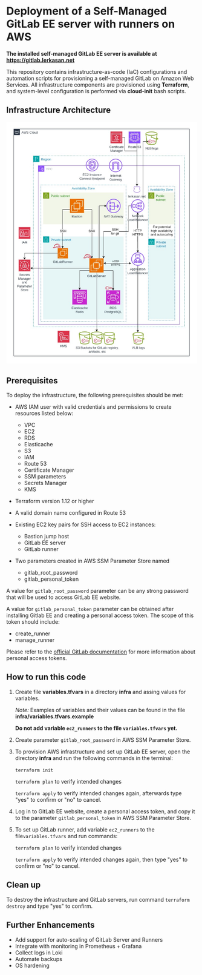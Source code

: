 # Deployment of a Self-Managed GitLab EE server with runners on AWS

**The installed self-managed GitLab EE server is available at https://gitlab.lerkasan.net**

This repository contains infrastructure-as-code (IaC) configurations and automation scripts for provisioning a self-managed GitLab on Amazon Web Services. All infrastructure components are provisioned using **Terraform**, and system-level configuration is performed via **cloud-init** bash scripts.

## Infrastructure Architecture

<picture>
  <source media="(prefers-color-scheme: dark)" srcset="img/infra_dark.jpg">
  <source media="(prefers-color-scheme: light)" srcset="img/infra_light.jpg">
  <img alt="Fallback image description" src="img/infra_light.jpg">
</picture>

## Prerequisites

To deploy the infrastructure, the following prerequisites should be met:

- AWS IAM user with valid credentials and permissions to create resources listed below:
    - VPC
    - EC2
    - RDS
    - Elasticache
    - S3
    - IAM
    - Route 53
    - Certificate Manager
    - SSM parameters
    - Secrets Manager
    - KMS

- Terraform version 1.12 or higher
- A valid domain name configured in Route 53
- Existing EC2 key pairs for SSH access to EC2 instances:
    - Bastion jump host
    - GitLab EE server
    - GitLab runner
- Two parameters created in AWS SSM Parameter Store named
    - gitlab_root_password
    - gitlab_personal_token

A value for `gitlab_root_password` parameter can be any strong password that will be used to access GitLab EE website.

A value for `gitlab_personal_token` parameter can be obtained after installing Gitlab EE and creating a personal access token.
The scope of this token should include:
 - create_runner
 - manage_runner
 
Please refer to the [official GitLab documentation](https://docs.gitlab.com/user/profile/personal_access_tokens/) for more information about personal access tokens.

## How to run this code

1. Create file **variables.tfvars** in a directory **infra** and assing values for variables.

    *Note:* Examples of variables and their values can be found in the file **infra/variables.tfvars.example**

    **Do not add variable `ec2_runners` to the file `variables.tfvars` yet.**
2. Create parameter `gitlab_root_password` in AWS SSM Parameter Store.

3. To provision AWS infrastructure and set up GitLab EE server, open the directory **infra** and run the following commands in the terminal:

    `terraform init`

    `terraform plan` to verify intended changes

    `terraform apply` to verify intended changes again, afterwards type "yes" to confirm or "no" to cancel.
4. Log in to GitLab EE website, create a personal access token, and copy it to the parameter `gitlab_personal_token` in AWS SSM Parameter Store.  
   
5. To set up GitLab runner, add variable `ec2_runners` to the file`variables.tfvars` and run commands:

    `terraform plan` to verify intended changes

    `terraform apply` to verify intended changes again, then type "yes" to confirm or "no" to cancel.

## Clean up

To destroy the infrastructure and GitLab servers, run command `terraform destroy` and type "yes" to confirm.

## Further Enhancements

- Add support for auto-scaling of GitLab Server and Runners
- Integrate with monitoring in Prometheus + Grafana
- Collect logs in Loki
- Automate backups
- OS hardening


